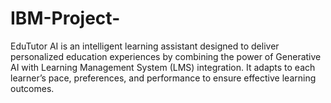 # IBM-Project-
EduTutor AI is an intelligent learning assistant designed to deliver personalized education experiences by combining the power of Generative AI with Learning Management System (LMS) integration. It adapts to each learner’s pace, preferences, and performance to ensure effective learning outcomes.
